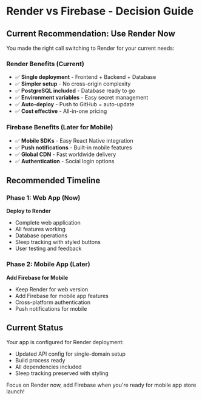 # Render vs Firebase - Decision Guide

## Current Recommendation: Use Render Now

You made the right call switching to Render for your current needs:

### Render Benefits (Current)
- ✅ **Single deployment** - Frontend + Backend + Database
- ✅ **Simpler setup** - No cross-origin complexity
- ✅ **PostgreSQL included** - Database ready to go
- ✅ **Environment variables** - Easy secret management
- ✅ **Auto-deploy** - Push to GitHub = auto-update
- ✅ **Cost effective** - All-in-one pricing

### Firebase Benefits (Later for Mobile)
- ✅ **Mobile SDKs** - Easy React Native integration
- ✅ **Push notifications** - Built-in mobile features
- ✅ **Global CDN** - Fast worldwide delivery
- ✅ **Authentication** - Social login options

## Recommended Timeline

### Phase 1: Web App (Now)
**Deploy to Render**
- Complete web application
- All features working
- Database operations
- Sleep tracking with styled buttons
- User testing and feedback

### Phase 2: Mobile App (Later)
**Add Firebase for Mobile**
- Keep Render for web version
- Add Firebase for mobile app features
- Cross-platform authentication
- Push notifications for mobile

## Current Status

Your app is configured for Render deployment:
- Updated API config for single-domain setup
- Build process ready
- All dependencies included
- Sleep tracking preserved with styling

Focus on Render now, add Firebase when you're ready for mobile app store launch!